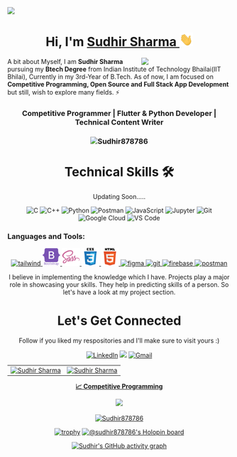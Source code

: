 
![](https://raw.githubusercontent.com/halfrost/halfrost/master/icons/header_.png)
<h1 align="center" >Hi, I'm <a href="https://www.linkedin.com/in/sudhir_sharma87/" target="_blank">Sudhir Sharma </a><img src="https://github.com/ABSphreak/ABSphreak/blob/master/gifs/Hi.gif" width="30px" height="30px"></h1>
<img width="40%" align="right"   src="https://github.com/SauravMukherjee44/SauravMukherjee44/blob/03193437b82d681c9caa24657c4ebec746dc628f/workbench.svg" >

A bit about Myself, I am <b>Sudhir Sharma</b> pursuing my <b>Btech Degree</b> from Indian Institute of Technology Bhailai(IIT Bhilai), Currently in my 3rd-Year of B.Tech. As of now, I am focused on <b>Competitive Programming, Open Source and Full Stack App Development </b> but still, wish to explore many fields. ⚡

<h3 align="center">Competitive Programmer | Flutter & Python Developer | Technical Content Writer </h3>

<h3><p align="center"> <img src="https://komarev.com/ghpvc/?username=Sudhir878786&label=Profile%20views&color=6805D3&style=flat" alt="Sudhir878786" /> </p></h3>
   <div align="center">

<h1>Technical Skills 🛠</h1>
   
Updating Soon.....

<p align="center"> 
<img alt="C" src="https://img.shields.io/badge/c-%2300599C.svg?&style=for-the-badge&logo=c&logoColor=white" />
<img alt="C++" src="https://img.shields.io/badge/c++-%2300599C.svg?&style=for-the-badge&logo=c%2B%2B&ogoColor=white" />
 <img alt="Python" src="https://img.shields.io/badge/python-%2314354C.svg?style=for-the-badge&logo=python&logoColor=white"/>
<img alt="Postman" src="https://img.shields.io/badge/postman-icon.svg?&style=for-the-badge&logo=Postman&ogoColor=white" />
 
 <img alt="JavaScript" src="https://img.shields.io/badge/javascript-%23323330.svg?&style=for-the-badge&logo=javascript&logoColor=%23F7DF1E" />
 
 
 <img alt="Jupyter" src="https://img.shields.io/badge/Jupyter-F37626.svg?&style=for-the-badge&logo=Jupyter&logoColor=white" />
 
 <img alt="Git" src="https://img.shields.io/badge/Git-F05032?style=for-the-badge&logo=git&logoColor=white" />
 <img alt="Google Cloud" src="https://img.shields.io/badge/Google_Cloud-4285F4?style=for-the-badge&logo=google-cloud&logoColor=white" />
 
 <img alt="VS Code" src="https://img.shields.io/badge/Visual_Studio_Code-0078D4?style=for-the-badge&logo=visual%20studio%20code&logoColor=white" />
 
 </p>
 </p><h3 align="left">Languages and Tools:</h3>
 <a href="https://tailwindcss.com/" target="_blank" rel="noreferrer"> <img src="https://www.vectorlogo.zone/logos/tailwindcss/tailwindcss-icon.svg" alt="tailwind" width="40" height="40"/> </a>
<a href="https://getbootstrap.com" target="_blank" rel="noreferrer"> <img src="https://raw.githubusercontent.com/devicons/devicon/master/icons/bootstrap/bootstrap-plain-wordmark.svg" alt="bootstrap" width="40" height="40"/> </a>
<a href="https://sass-lang.com" target="_blank" rel="noreferrer"> <img src="https://raw.githubusercontent.com/devicons/devicon/master/icons/sass/sass-original.svg" alt="sass" width="40" height="40"/> </a>
<a href="https://www.w3schools.com/css/" target="_blank" rel="noreferrer"> <img src="https://raw.githubusercontent.com/devicons/devicon/master/icons/css3/css3-original-wordmark.svg" alt="css3" width="40" height="40"/> </a>
<a href="https://www.w3.org/html/" target="_blank" rel="noreferrer"> <img src="https://raw.githubusercontent.com/devicons/devicon/master/icons/html5/html5-original-wordmark.svg" alt="html5" width="40" height="40"/> </a>
<a href="https://www.figma.com/" target="_blank" rel="noreferrer"> <img src="https://www.vectorlogo.zone/logos/figma/figma-icon.svg" alt="figma" width="40" height="40"/> </a>
<a href="https://git-scm.com/" target="_blank" rel="noreferrer"> <img src="https://www.vectorlogo.zone/logos/git-scm/git-scm-icon.svg" alt="git" width="40" height="40"/> </a>
<a href="https://firebase.google.com/" target="_blank" rel="noreferrer"> <img src="https://www.vectorlogo.zone/logos/firebase/firebase-icon.svg" alt="firebase" width="40" height="40"/> </a>
<a href="https://postman.com" target="_blank" rel="noreferrer"> <img src="https://www.vectorlogo.zone/logos/getpostman/getpostman-icon.svg" alt="postman" width="40" height="40"/> </a>


  
I believe in implementing the knowledge which I have. Projects play a major role in showcasing your skills. They help in predicting skills of a person. So let's have a look at my project section.



<h1 align="center">Let's Get Connected</h1> 

Follow if you liked my respositories and I'll make sure to visit yours :)


<div align="center">

<a  href="https://www.linkedin.com/in/sudhir_sharma87/" target="_blank"><img alt="LinkedIn" src="https://img.shields.io/badge/linkedin%20-%230077B5.svg?&style=for-the-badge&logo=linkedin&logoColor=white" /></a>
<a href="https://twitter.com/SudhirS33090712" target="_blank"><img src="https://img.shields.io/badge/twitter-%2300acee.svg?&style=for-the-badge&logo=twitter&logoColor=white&alt=twitter" /></a>
<a href="mailto:sudhirsharma@iitbhilai.ac.in"><img  alt="Gmail" src="https://img.shields.io/badge/Gmail-D14836?style=for-the-badge&logo=gmail&logoColor=white" />

</div>

<table>
  <tr>
    <td><img src="https://github-readme-stats.vercel.app/api?username=Sudhir878786&show_icons=true&theme=dark&locale=en" alt="Sudhir Sharma" /></td>
    <td><img src="https://github-readme-stats.vercel.app/api/top-langs?username=Sudhir878786&show_icons=true&theme=dark&locale=en&layout=compact" alt="Sudhir Sharma" /></td>
  </tr>
</table>
<b>&#128200; Competitive Programming</b>
<p float="left">
<img height="280em" src="https://leetcard.jacoblin.cool/sudhir_sharma?theme=light&font=Karma&ext=contest" />
</p>

<div align="center">
<p><img align="center" src="https://github-readme-streak-stats.herokuapp.com/?user=Sudhir878786&theme=dark" alt="Sudhir878786" /></p>
  </div>
  
 [![trophy](https://github-profile-trophy.vercel.app/?username=Sudhir878786&theme=onedark)](https://github.com/Sudhir878786/github-profile-trophy)
[![@sudhir878786's Holopin board](https://holopin.io/api/user/board?user=sudhir878786)](https://holopin.io/@sudhir878786)

 [![Sudhir's GitHub activity graph](https://activity-graph.herokuapp.com/graph?username=Sudhir878786&theme=xcode)](https://git.io/Sudhir878786)



 



